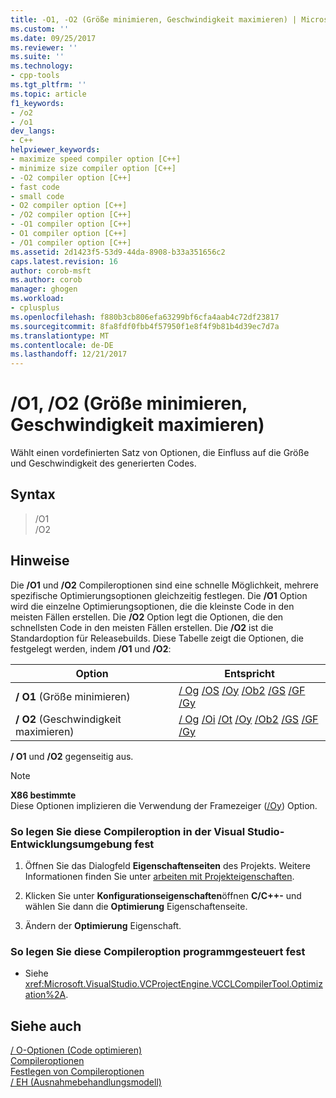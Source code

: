 ```yaml
---
title: -O1, -O2 (Größe minimieren, Geschwindigkeit maximieren) | Microsoft Docs
ms.custom: ''
ms.date: 09/25/2017
ms.reviewer: ''
ms.suite: ''
ms.technology:
- cpp-tools
ms.tgt_pltfrm: ''
ms.topic: article
f1_keywords:
- /o2
- /o1
dev_langs:
- C++
helpviewer_keywords:
- maximize speed compiler option [C++]
- minimize size compiler option [C++]
- -O2 compiler option [C++]
- fast code
- small code
- O2 compiler option [C++]
- /O2 compiler option [C++]
- -O1 compiler option [C++]
- O1 compiler option [C++]
- /O1 compiler option [C++]
ms.assetid: 2d1423f5-53d9-44da-8908-b33a351656c2
caps.latest.revision: 16
author: corob-msft
ms.author: corob
manager: ghogen
ms.workload:
- cplusplus
ms.openlocfilehash: f880b3cb806efa63299bf6cfa4aab4c72df23817
ms.sourcegitcommit: 8fa8fdf0fbb4f57950f1e8f4f9b81b4d39ec7d7a
ms.translationtype: MT
ms.contentlocale: de-DE
ms.lasthandoff: 12/21/2017
---
```

# <a name="o1-o2-minimize-size-maximize-speed"></a>/O1, /O2 (Größe minimieren, Geschwindigkeit maximieren)

Wählt einen vordefinierten Satz von Optionen, die Einfluss auf die Größe und Geschwindigkeit des generierten Codes.

## <a name="syntax"></a>Syntax

> /O1  
> /O2

## <a name="remarks"></a>Hinweise

Die **/O1** und **/O2** Compileroptionen sind eine schnelle Möglichkeit, mehrere spezifische Optimierungsoptionen gleichzeitig festlegen. Die **/O1** Option wird die einzelne Optimierungsoptionen, die die kleinste Code in den meisten Fällen erstellen. Die **/O2** Option legt die Optionen, die den schnellsten Code in den meisten Fällen erstellen. Die **/O2** ist die Standardoption für Releasebuilds. Diese Tabelle zeigt die Optionen, die festgelegt werden, indem **/O1** und **/O2**:

|Option|Entspricht|
|------------|-------------------|
|**/ O1** (Größe minimieren)|[/ Og](../../build/reference/og-global-optimizations.md) [/OS](../../build/reference/os-ot-favor-small-code-favor-fast-code.md) [/Oy](../../build/reference/oy-frame-pointer-omission.md) [/Ob2](../../build/reference/ob-inline-function-expansion.md) [/GS](../../build/reference/gs-control-stack-checking-calls.md) [/GF](../../build/reference/gf-eliminate-duplicate-strings.md)  [ /Gy](../../build/reference/gy-enable-function-level-linking.md)|
|**/ O2** (Geschwindigkeit maximieren)|[/ Og](../../build/reference/og-global-optimizations.md) [/Oi](../../build/reference/oi-generate-intrinsic-functions.md) [/Ot](../../build/reference/os-ot-favor-small-code-favor-fast-code.md) [/Oy](../../build/reference/oy-frame-pointer-omission.md) [/Ob2](../../build/reference/ob-inline-function-expansion.md) [/GS](../../build/reference/gs-control-stack-checking-calls.md)  [ /GF](../../build/reference/gf-eliminate-duplicate-strings.md)  [ /Gy](../../build/reference/gy-enable-function-level-linking.md)|

**/ O1** und **/O2** gegenseitig aus.

> [!NOTE]  
> **X86 bestimmte**  
> Diese Optionen implizieren die Verwendung der Framezeiger ([/Oy](../../build/reference/oy-frame-pointer-omission.md)) Option.

### <a name="to-set-this-compiler-option-in-the-visual-studio-development-environment"></a>So legen Sie diese Compileroption in der Visual Studio-Entwicklungsumgebung fest

1. Öffnen Sie das Dialogfeld **Eigenschaftenseiten** des Projekts. Weitere Informationen finden Sie unter [arbeiten mit Projekteigenschaften](../../ide/working-with-project-properties.md).

1. Klicken Sie unter **Konfigurationseigenschaften**öffnen **C/C++-** und wählen Sie dann die **Optimierung** Eigenschaftenseite.

1. Ändern der **Optimierung** Eigenschaft.

### <a name="to-set-this-compiler-option-programmatically"></a>So legen Sie diese Compileroption programmgesteuert fest

- Siehe <xref:Microsoft.VisualStudio.VCProjectEngine.VCCLCompilerTool.Optimization%2A>.

## <a name="see-also"></a>Siehe auch

[/ O-Optionen (Code optimieren)](../../build/reference/o-options-optimize-code.md)  
[Compileroptionen](../../build/reference/compiler-options.md)  
[Festlegen von Compileroptionen](../../build/reference/setting-compiler-options.md)  
[/ EH (Ausnahmebehandlungsmodell)](../../build/reference/eh-exception-handling-model.md)